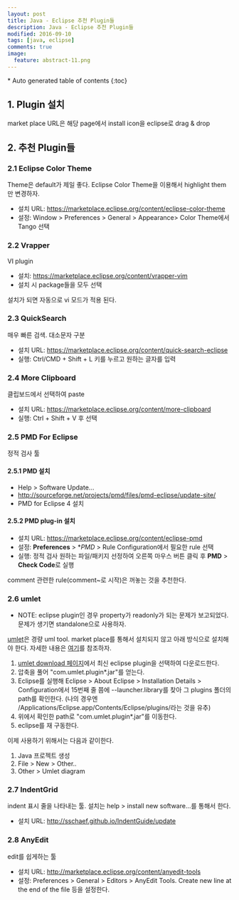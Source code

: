 ```yaml
---
layout: post
title: Java - Eclipse 추천 Plugin들 
description: Java - Eclipse 추천 Plugin들 
modified: 2016-09-10
tags: [java, eclipse]
comments: true
image:
  feature: abstract-11.png
---
```


<section id="table-of-contents" class="toc">
<div id="drawer" markdown="1">
*  Auto generated table of contents
{:toc}
</div>
</section><!-- /#table-of-contents -->

## 1. Plugin 설치 

market place URL은 해당 page에서 install icon을 eclipse로 drag & drop

## 2. 추천 Plugin들 


### 2.1 Eclipse Color Theme

Theme은 default가 제일 좋다. Eclipse Color Theme을 이용해서 highlight them만 변경하자. 

- 설치 URL: https://marketplace.eclipse.org/content/eclipse-color-theme
- 설정: Window > Preferences > General > Appearance> Color Theme에서 Tango 선택

### 2.2 Vrapper

VI plugin

- 설치: https://marketplace.eclipse.org/content/vrapper-vim
- 설치 시 package들을 모두 선택

설치가 되면 자동으로 vi 모드가 적용 된다. 

### 2.3 QuickSearch

매우 빠른 검색. 대소문자 구분

- 설치 URL: https://marketplace.eclipse.org/content/quick-search-eclipse
- 실행: Ctrl/CMD + Shift + L 키를 누르고 원하는 글자를 입력

### 2.4 More Clipboard

클립보드에서 선택하여 paste

- 설치 URL: https://marketplace.eclipse.org/content/more-clipboard
- 실행: Ctrl + Shift + V 후 선택


### 2.5 PMD For Eclipse 

정적 검사 툴

#### 2.5.1 PMD 설치 

- Help > Software Update...
- http://sourceforge.net/projects/pmd/files/pmd-eclipse/update-site/
- PMD for Eclipse 4 설치

#### 2.5.2 PMD plug-in 설치

- 설치 URL: https://marketplace.eclipse.org/content/eclipse-pmd
- 설정: **Preferences** > **PMD* > Rule Configuration에서 필요한 rule 선택
- 실행: 정적 검사 원하는 파일/패키지 선정하여 오른쪽 마우스 버튼 클릭 후 **PMD** > **Check Code**로 실행 

comment 관련한 rule(comment~로 시작)은 꺼놓는 것을 추천한다. 

### 2.6 umlet

- NOTE: eclipse plugin인 경우 property가 readonly가 되는 문제가 보고되었다. 문제가 생기면 standalone으로 사용하자. 

[umlet](http://www.umlet.com/)은 경량 uml tool. market place를 통해서 설치되지 않고 아래 방식으로 설치해야 한다. 자세한 내용은 [여기](http://www.umlet.com/faq.htm)를 참조하자. 

1. [umlet download 페이지](http://www.umlet.com/changes.htm)에서 최신 eclipse plugin을 선택하여 다운로드한다. 
2. 압축을 풀어 "com.umlet.plugin*.jar"를 얻는다. 
3. Eclipse를 실행해 Eclipse > About Eclipse > Installation Details > Configuration에서 15번째 줄 쯤에 --launcher.library를 찾아 그 plugins 폴더의 path를 확인한다. (나의 경우엔 /Applications/Eclipse.app/Contents/Eclipse/plugins/라는 것을 유추)
4. 위에서 확인한 path로 "com.umlet.plugin*.jar"를 이동한다. 
5. eclipse를 재 구동한다. 

이제 사용하기 위해서는 다음과 같이한다. 

1. Java 프로젝트 생성
2. File > New > Other.. 
3. Other > Umlet diagram

### 2.7 IndentGrid

indent 표시 줄을 나타내는 툴. 설치는 help > install new software...를 통해서 한다. 

- 설치 URL: http://sschaef.github.io/IndentGuide/update

### 2.8 AnyEdit

edit를 쉽게하는 툴

- 설치 URL: http://marketplace.eclipse.org/content/anyedit-tools
- 설정: Preferences > General > Editors > AnyEdit Tools. Create new line at the end of the file 등을 설정한다. 
